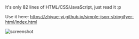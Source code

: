 It's only 82 lines of HTML/CSS/JavaScript, just read it :p

Use it here: https://zhiyue-yi.github.io/simple-json-stringifyer-html/index.html

![screenshot](screenshot.jpg)
